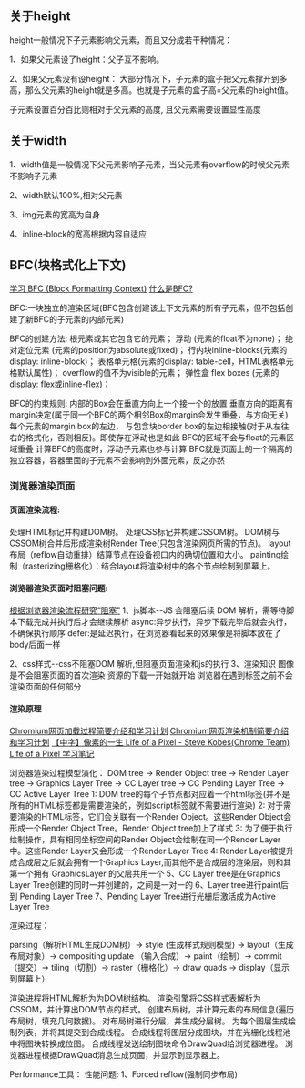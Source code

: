 ## 关于height
height一般情况下子元素影响父元素，而且又分成若干种情况：

1、如果父元素设了height：父子互不影响。

2、如果父元素没有设height：
大部分情况下，子元素的盒子把父元素撑开到多高，那么父元素的height就是多高。也就是子元素的盒子高=父元素的height值。

子元素设置百分百比则相对于父元素的高度, 且父元素需要设置显性高度


## 关于width
1、width值是一般情况下父元素影响子元素，当父元素有overflow的时候父元素不影响子元素

2、width默认100%,相对父元素

3、img元素的宽高为自身

4、inline-block的宽高根据内容自适应

## BFC(块格式化上下文)
[学习 BFC (Block Formatting Context)](https://juejin.cn/post/6844903495108132877#heading-17)
[什么是BFC?](https://juejin.cn/post/6844903544726749198)

BFC:一块独立的渲染区域(BFC包含创建该上下文元素的所有子元素，但不包括创建了新BFC的子元素的内部元素)

BFC的创建方法:
根元素或其它包含它的元素；
浮动 (元素的float不为none)；
绝对定位元素 (元素的position为absolute或fixed)；
行内块inline-blocks(元素的 display: inline-block)；
表格单元格(元素的display: table-cell，HTML表格单元格默认属性)；
overflow的值不为visible的元素；
弹性盒 flex boxes (元素的display: flex或inline-flex)；

BFC的约束规则:
内部的Box会在垂直方向上一个接一个的放置
垂直方向的距离有margin决定(属于同一个BFC的两个相邻Box的margin会发生重叠，与方向无关)
每个元素的margin box的左边， 与包含块border box的左边相接触(对于从左往右的格式化，否则相反)。即使存在浮动也是如此
BFC的区域不会与float的元素区域重叠
计算BFC的高度时，浮动子元素也参与计算
BFC就是页面上的一个隔离的独立容器，容器里面的子元素不会影响到外面元素，反之亦然

### 浏览器渲染页面
#### 页面渲染流程:
处理HTML标记并构建DOM树。
处理CSS标记并构建CSSOM树。
DOM树与CSSOM树合并后形成渲染树Render Tree(只包含渲染网页所需的节点)。
layout布局（reflow自动重排）结算节点在设备视口内的确切位置和大小。
painting绘制（rasterizing栅格化）：结合layout将渲染树中的各个节点绘制到屏幕上。

#### 浏览器渲染页面时阻塞问题:
[根据浏览器渲染流程研究“阻塞”](https://juejin.cn/post/6844903881248522254#heading-0)
1、js脚本--JS 会阻塞后续 DOM 解析，需等待脚本下载完成并执行后才会继续解析
async:异步执行，异步下载完毕后就会执行，不确保执行顺序
defer:是延迟执行，在浏览器看起来的效果像是将脚本放在了body后面一样

2、css样式--css不阻塞DOM 解析,但阻塞页面渲染和js的执行
3、渲染知识
图像是不会阻塞页面的首次渲染
资源的下载一开始就开始 
浏览器在遇到<body>标签之前不会渲染页面的任何部分

#### 渲染原理
[Chromium网页加载过程简要介绍和学习计划](https://blog.csdn.net/luoshengyang/article/details/50414848)
[Chromium网页渲染机制简要介绍和学习计划](https://blog.csdn.net/Luoshengyang/article/details/50916769)
[【中字】像素的一生 Life of a Pixel - Steve Kobes(Chrome Team)](https://www.bilibili.com/video/BV12b411w78Y)
[Life of a Pixel 学习笔记](https://bengbu-yuezhang.github.io/2020/05/26/%E6%B5%8F%E8%A7%88%E5%99%A8%E6%B8%B2%E6%9F%93/)

<!-- 合成:
知识点：
位图
纹理
光栅化

Compositor工作环境：GPU

compositor与GPU关系：

合成器可以使用GPU来执行其绘制步骤。

CPU任务：带软件光栅化的位图；

GPU任务：

1，硬件栅格化中的纹理；

2，绘画是将图层组合成最终屏幕图像（单个位图）的合成器；

GPU工作过程：接收位图，转换成纹理，配合compositor合成一张位图，存储到window’s backbuffer

问题：
GPU有没有加速 -->

浏览器渲染过程模型演化：
DOM tree -> Render Object tree -> Render Layer tree -> Graphics Layer Tree -> CC Layer tree -> CC Pending Layer Tree -> CC Active Layer Tree
1: DOM tree的每个子节点都对应着一个html标签(并不是所有的HTML标签都是需要渲染的，例如script标签就不需要进行渲染)
2: 对于需要渲染的HTML标签，它们会关联有一个Render Object。这些Render Object会形成一个Render Object Tree。Render Object tree加上了样式
3: 为了便于执行绘制操作，具有相同坐标空间的Render Object会绘制在同一个Render Layer中。这些Render Layer又会形成一个Render Layer Tree
4: Render Layer被提升成合成层之后就会拥有一个Graphics Layer,而其他不是合成层的渲染层，则和其第一个拥有 GraphicsLayer 的父层共用一个
5、CC Layer tree是在Graphics Layer Tree创建的同时一并创建的，之间是一对一的
6、Layer tree进行paint后到 Pending Layer Tree
7、Pending Layer Tree进行光栅后激活成为Active Layer Tree

渲染过程：

parsing（解析HTML生成DOM树）-> style (生成样式规则模型) -> layout（生成布局对象）-> compositing update
（输入合成）-> paint（绘制）-> commit（提交）-> tiling（切割）-> raster（栅格化）-> draw quads -> display（显示到屏幕上）

渲染进程将HTML解析为为DOM树结构。
渲染引擎将CSS样式表解析为CSSOM，并计算出DOM节点的样式。
创建布局树，并计算元素的布局信息(遍历布局树，填充几何数据)。
对布局树进行分层，并生成分层树。
为每个图层生成绘制列表，并将其提交到合成线程。
合成线程将图层分成图块，并在光栅化线程池中将图块转换成位图。
合成线程发送绘制图块命令DrawQuad给浏览器进程。
浏览器进程根据DrawQuad消息生成页面，并显示到显示器上。

Performance工具：
性能问题:
1、Forced reflow(强制同步布局)

